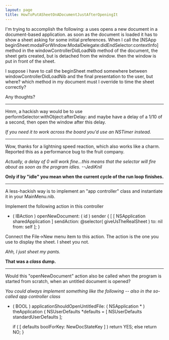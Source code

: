 ```yaml
---
layout: page
title: HowToPutASheetOnADocumentJustAfterOpeningIt
---
```




I'm trying to accomplish the following: a uses opens a new document in a document-based application. as soon as the document is loaded it has to show a sheet asking for some initial preferences. When I call the [NSApp beginSheet:modalForWIndow:ModalDelegate:didEndSelector:contextInfo] method in the windowControllerDidLoadNib method of the document, the sheet gets created, but is detached from the window. then the window is put in front of the sheet.

I suppose i have to call the beginSheet method somewhere between windowControllerDidLoadNib and the final presentation to the user, but where? which method in my document must I override to time the sheet correctly?

Any thoughts?

----

Hmm, a hackish way would be to use     performSelector:withObject:afterDelay: and maybe have a delay of a 1/10 of a second, then open the window after this delay.

*If you need it to work across the board you'd use an NSTimer instead.*

----

Wow, thanks for a lightning speed reaction, which also works like a charm. Reported this as a performance bug to the fruit company.

*Actually, a delay of 0 will work fine...this means that the selector will fire about as soon as the program idles. --JediKnil*

**Only if by "idle" you mean when the current cycle of the run loop finishes.** 

----

A less-hackish way is to implement an "app controller" class and instantiate it in your MainMenu.nib.

Implement the following action in this controller

    
- ( IBAction ) openNewDocument: ( id ) sender
{
	[ [ NSApplication sharedApplication ]
		sendAction: @selector( giveUsTheRealSheet ) to: nil from: self ];
}


Connect the File->New menu item to this action. The action is the one you use to display the sheet. I sheet you not.

*Ahh, I just sheet my pants.*      

**That was a *class* dump.**

----

Would this "openNewDocument" action also be called when the program is started from scratch, when an untitled document is opened?

*You could always implement something like the following -- also in the so-called app controller class*

    
- ( BOOL ) applicationShouldOpenUntitledFile: ( NSApplication * ) theApplication
{
	NSUserDefaults *defaults = [ NSUserDefaults standardUserDefaults ];
	
	if ( [ defaults boolForKey: NewDocStateKey ] )
		return YES;
	else
		return NO;
}

